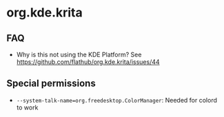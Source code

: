 # org.kde.krita
## FAQ
- Why is this not using the KDE Platform?
See https://github.com/flathub/org.kde.krita/issues/44

## Special permissions
- `--system-talk-name=org.freedesktop.ColorManager`: Needed for colord to work
